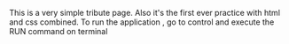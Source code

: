This is a very simple tribute page. Also it's the first ever practice with html and css combined.
To run the application , go to control and execute the RUN command on terminal
